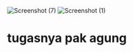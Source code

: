 ![Screenshot (7)](https://user-images.githubusercontent.com/115986870/197373478-ff2e53d1-8710-44c2-aff8-e91388931592.png)
![Screenshot (1)](https://user-images.githubusercontent.com/115986870/197373457-ff006aed-5616-49d0-875c-d0825dd5b70b.png)
# tugasnya pak agung 
